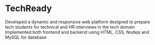 # TechReady
 Developed a dynamic and responsive web platform designed to prepare tech students for technical and HR interviews in the tech domain Implemented both frontend and backend using HTML, CSS,  Nodejs and MySQL for database
